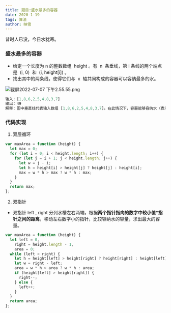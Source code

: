 ```yaml
---
title: 题目:盛水最多的容器
date: 2020-1-19
tags: 算法
author: 映雪
---
```


昔时人已没，今日水犹寒。

<!--more-->

### 盛水最多的容器

- 给定一个长度为 n 的整数数组  height 。有  n  条垂线，第 i 条线的两个端点是  (i, 0)  和  (i, height[i]) 。
- 找出其中的两条线，使得它们与  x  轴共同构成的容器可以容纳最多的水。

![截屏2022-07-07 下午2.55.55.png](/images/2022/07/07/QBz61Xt4lEp3JrI.png)

```js
输入：[1,8,6,2,5,4,8,3,7]
输出：49
解释：图中垂直线代表输入数组 [1,8,6,2,5,4,8,3,7]。在此情况下，容器能够容纳水（表示为蓝色部分）的最大值为 49。
```

### 代码实现

1. 双层循环

```js
var maxArea = function (height) {
  let max = 0;
  for (let i = 0; i < height.length; i++) {
    for (let j = i + 1; j < height.length; j++) {
      let w = j - i;
      let h = height[i] > height[j] ? height[j] : height[i];
      max = w * h > max ? w * h : max;
    }
  }
  return max;
};
```

2. 双指针

-  双指针 left , right 分列水槽左右两端，根据**两个指针指向的数字中较小值*指针之间的距离**，移动左右数字小的指针，比较容纳水的容量，求出最大的容量。


```js
var maxArea = function (height) {
  let left = 0,
    right = height.length - 1,
    area = 0;
  while (left < right) {
    let h = height[left] > height[right] ? height[right] : height[left];
    let w = right - left;
    area = w * h > area ? w * h : area;
    if (height[left] > height[right]) {
      right--;
    } else {
      left++;
    }
  }
  return area;
};
```
